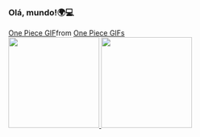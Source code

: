 ### Olá, mundo!🌍💻



<div class="tenor-gif-embed" data-postid="23842314" data-share-method="host" data-aspect-ratio="1.78771" data-width="100%"><a href="https://tenor.com/view/one-piece-gif-23842314">One Piece GIF</a>from <a href="https://tenor.com/search/one+piece-gifs">One Piece GIFs</a></div> <script type="text/javascript" async src="https://tenor.com/embed.js"></script>


<div>
<a href="https://github.com/Jeova-1704">
<img height="180em" src="https://github-readme-stats.vercel.app/api/top-langs/?username=Jeova-1704&layout=compact&langs_count=7&theme=tokyonight"/>
<img height="180em" src="https://github-readme-stats.vercel.app/api?username=Jeova-1704&show_icons=true&theme=tokyonight&include_all_commits=true&count_private=true"/>
</div>
